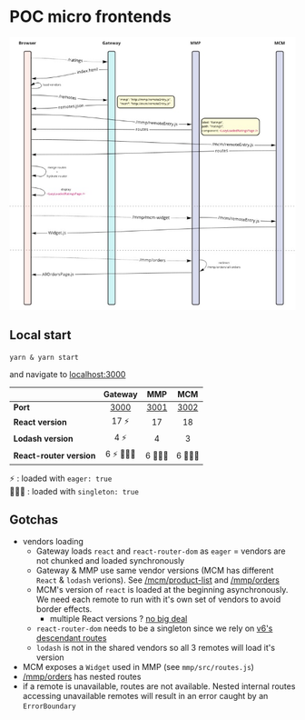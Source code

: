 # POC micro frontends

![Schema](MFE2.jpg?raw=true "Schema")


## Local start

```
yarn & yarn start
```

and navigate to [localhost:3000](http://localhost:3000)


|                             |            Gateway            |              MMP              |              MCM              |
| --------------------------- | :---------------------------: | :---------------------------: | :---------------------------: |
| <b>Port</b>                 | [3000](http://localhost:3000) | [3001](http://localhost:3001) | [3002](http://localhost:3002) |
| <b>React version</b>        |            17 ⚡️             |              17               |              18               |
| <b>Lodash version</b>       |             4 ⚡️             |               4               |               3               |
| <b>React-router version</b> |           6 ⚡️ 🙋🏻‍♂️            |             6 🙋🏻‍♂️              |             6 🙋🏻‍♂️              |

⚡️ : loaded with `eager: true` <br />
🙋🏻‍♂️ : loaded with `singleton: true`

## Gotchas

- vendors loading
  - Gateway loads `react` and `react-router-dom` as `eager` = vendors are not chunked and loaded synchronously
  - Gateway & MMP use same vendor versions (MCM has different `React` & `lodash` verions). See [/mcm/product-list](http://localhost:3000/mcm/product-list) and [/mmp/orders](http://localhost:3000/mmp/orders)
  - MCM's version of `react` is loaded at the beginning asynchronously. We need each remote to run with it's own set of vendors to avoid border effects.
    - multiple React versions ? [no big deal](https://reactjs.org/blog/2020/10/20/react-v17.html#:~:text=We%E2%80%99re%20fixing%20many,on%20React%2017)
  - `react-router-dom` needs to be a singleton since we rely on [v6's descendant routes](https://reactrouter.com/docs/en/v6/getting-started/overview#descendant-routes)
  - `lodash` is not in the shared vendors so all 3 remotes will load it's version
- MCM exposes a `Widget` used in MMP (see `mmp/src/routes.js`)
- [/mmp/orders](http://localhost:3000/mmp/orders) has nested routes
- if a remote is unavailable, routes are not available. Nested internal routes accessing unavailable remotes will result in an error caught by an `ErrorBoundary`
